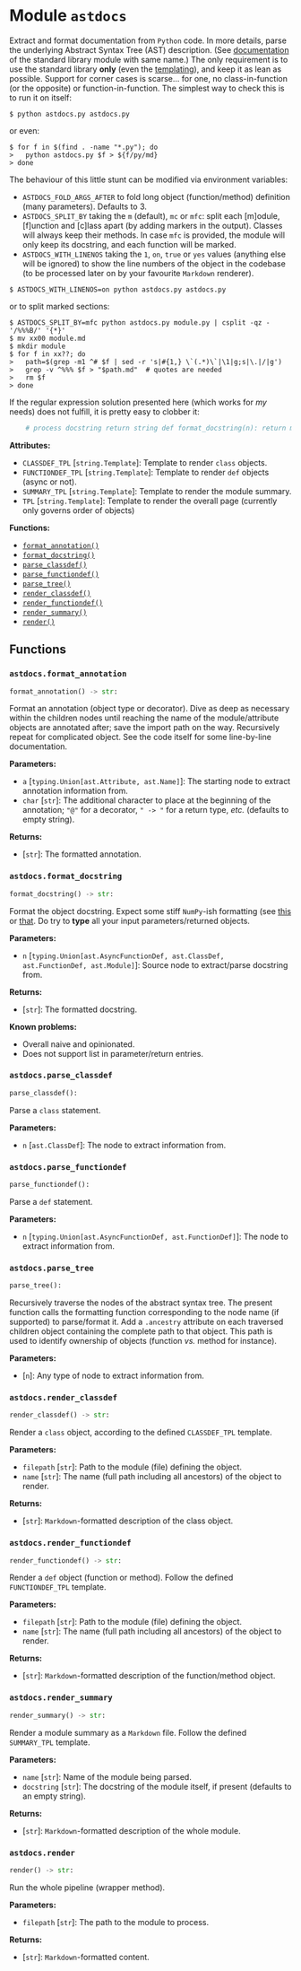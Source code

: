 # Module `astdocs`

Extract and format documentation from `Python` code. In more details, parse the
underlying Abstract Syntax Tree (AST) description. (See
[documentation](https://docs.python.org/3/library/ast.html) of the standard library
module with same name.) The only requirement is to use the standard library **only**
(even the [templating](https://docs.python.org/3/library/string.html#template-strings)),
and keep it as lean as possible. Support for corner cases is scarse... for one, no
class-in-function (or the opposite) or function-in-function. The simplest way to check
this is to run it on itself:

```shell
$ python astdocs.py astdocs.py
```

or even:

```shell
$ for f in $(find . -name "*.py"); do
>   python astdocs.py $f > ${f/py/md}
> done
```

The behaviour of this little stunt can be modified via environment variables:

- `ASTDOCS_FOLD_ARGS_AFTER` to fold long object (function/method) definition (many
  parameters). Defaults to 3.
- `ASTDOCS_SPLIT_BY` taking the `m` (default), `mc` or `mfc`: split each \[m\]odule,
  \[f\]unction and \[c\]lass apart (by adding markers in the output). Classes will always
  keep their methods. In case `mfc` is provided, the module will only keep its docstring,
  and each function will be marked.
- `ASTDOCS_WITH_LINENOS` taking the `1`, `on`, `true` or `yes` values (anything else will
  be ignored) to show the line numbers of the object in the codebase (to be processed
  later on by your favourite `Markdown` renderer).

```shell
$ ASTDOCS_WITH_LINENOS=on python astdocs.py astdocs.py
```

or to split marked sections:

```shell
$ ASTDOCS_SPLIT_BY=mfc python astdocs.py module.py | csplit -qz - '/%%%B/' '{*}'
$ mv xx00 module.md
$ mkdir module
$ for f in xx??; do
>   path=$(grep -m1 ^# $f | sed -r 's|#{1,} \`(.*)\`|\1|g;s|\.|/|g')
>   grep -v ^%%% $f > "$path.md"  # quotes are needed
>   rm $f
> done
```

If the regular expression solution presented here (which works for *my* needs) does not
fulfill, it is pretty easy to clobber it:

```python import ast import astdocs def my_docstring_parser(docstring: str) -> str:
    # process docstring return string def format_docstring(n): return my_docstring_parser(ast.get_docstring(n)) astdocs.format_docstring = format_docstring print(astdocs.render(filepath))
```

**Attributes:**

- `CLASSDEF_TPL` \[`string.Template`\]: Template to render `class` objects.
- `FUNCTIONDEF_TPL` \[`string.Template`\]: Template to render `def` objects (async or
  not).
- `SUMMARY_TPL` \[`string.Template`\]: Template to render the module summary.
- `TPL` \[`string.Template`\]: Template to render the overall page (currently only governs
  order of objects)

**Functions:**

- [`format_annotation()`](#astdocsformat_annotation)
- [`format_docstring()`](#astdocsformat_docstring)
- [`parse_classdef()`](#astdocsparse_classdef)
- [`parse_functiondef()`](#astdocsparse_functiondef)
- [`parse_tree()`](#astdocsparse_tree)
- [`render_classdef()`](#astdocsrender_classdef)
- [`render_functiondef()`](#astdocsrender_functiondef)
- [`render_summary()`](#astdocsrender_summary)
- [`render()`](#astdocsrender)

## Functions

### `astdocs.format_annotation`

```python
format_annotation() -> str:
```

Format an annotation (object type or decorator). Dive as deep as necessary within the
children nodes until reaching the name of the module/attribute objects are annotated
after; save the import path on the way. Recursively repeat for complicated object. See
the code itself for some line-by-line documentation.

**Parameters:**

- `a` \[`typing.Union[ast.Attribute, ast.Name]`\]: The starting node to extract annotation
  information from.
- `char` \[`str`\]: The additional character to place at the beginning of the annotation;
  `"@"` for a decorator, `" -> "` for a return type, *etc.* (defaults to empty string).

**Returns:**

- \[`str`\]: The formatted annotation.

### `astdocs.format_docstring`

```python
format_docstring() -> str:
```

Format the object docstring. Expect some stiff `NumPy`-ish formatting (see
[this](https://numpydoc.readthedocs.io/en/latest/example.html#example) or
[that](https://sphinxcontrib-napoleon.readthedocs.io/en/latest/example_numpy.html). Do
try to **type** all your input parameters/returned objects.

**Parameters:**

- `n` \[`typing.Union[ast.AsyncFunctionDef, ast.ClassDef, ast.FunctionDef, ast.Module]`\]:
  Source node to extract/parse docstring from.

**Returns:**

- \[`str`\]: The formatted docstring.

**Known problems:**

- Overall naive and opinionated.
- Does not support list in parameter/return entries.

### `astdocs.parse_classdef`

```python
parse_classdef():
```

Parse a `class` statement.

**Parameters:**

- `n` \[`ast.ClassDef`\]: The node to extract information from.

### `astdocs.parse_functiondef`

```python
parse_functiondef():
```

Parse a `def` statement.

**Parameters:**

- `n` \[`typing.Union[ast.AsyncFunctionDef, ast.FunctionDef]`\]: The node to extract
  information from.

### `astdocs.parse_tree`

```python
parse_tree():
```

Recursively traverse the nodes of the abstract syntax tree. The present function calls
the formatting function corresponding to the node name (if supported) to parse/format
it. Add a `.ancestry` attribute on each traversed children object containing the
complete path to that object. This path is used to identify ownership of objects
(function *vs.* method for instance).

**Parameters:**

- \[`n`\]: Any type of node to extract information from.

### `astdocs.render_classdef`

```python
render_classdef() -> str:
```

Render a `class` object, according to the defined `CLASSDEF_TPL` template.

**Parameters:**

- `filepath` \[`str`\]: Path to the module (file) defining the object.
- `name` \[`str`\]: The name (full path including all ancestors) of the object to render.

**Returns:**

- \[`str`\]: `Markdown`-formatted description of the class object.

### `astdocs.render_functiondef`

```python
render_functiondef() -> str:
```

Render a `def` object (function or method). Follow the defined `FUNCTIONDEF_TPL`
template.

**Parameters:**

- `filepath` \[`str`\]: Path to the module (file) defining the object.
- `name` \[`str`\]: The name (full path including all ancestors) of the object to render.

**Returns:**

- \[`str`\]: `Markdown`-formatted description of the function/method object.

### `astdocs.render_summary`

```python
render_summary() -> str:
```

Render a module summary as a `Markdown` file. Follow the defined `SUMMARY_TPL` template.

**Parameters:**

- `name` \[`str`\]: Name of the module being parsed.
- `docstring` \[`str`\]: The docstring of the module itself, if present (defaults to an
  empty string).

**Returns:**

- \[`str`\]: `Markdown`-formatted description of the whole module.

### `astdocs.render`

```python
render() -> str:
```

Run the whole pipeline (wrapper method).

**Parameters:**

- `filepath` \[`str`\]: The path to the module to process.

**Returns:**

- \[`str`\]: `Markdown`-formatted content.
